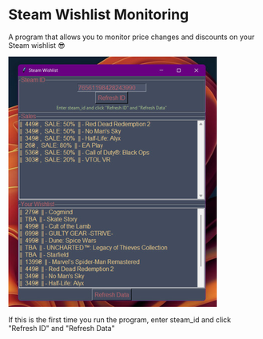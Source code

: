# Steam Wishlist Monitoring
A program that allows you to monitor price changes and discounts on your
Steam wishlist 😎

![Steam Wishlist Monitoring Screenshot](./github_res/swm_screen.jpg "Steam Wishlist Monitoring")

If this is the first time you run the program, enter steam_id
 and click "Refresh ID" and "Refresh Data"